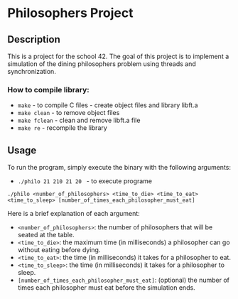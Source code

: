 # Philosophers Project

## Description
This is a project for the school 42. The goal of this project is to implement a simulation of the dining philosophers problem using threads and synchronization.

### How to compile library:
* `make` - to compile C files - create object files and library libft.a<br/>
* `make clean` - to remove object files<br/>
* `make fclean` - clean and remove libft.a file<br/>
* `make re` - recompile the library<br/>

## Usage
To run the program, simply execute the binary with the following arguments:
* `./philo 21 210 21 20 ` - to execute programe<br/>

```shell
./philo <number_of_philosophers> <time_to_die> <time_to_eat> <time_to_sleep> [number_of_times_each_philosopher_must_eat]
```


Here is a brief explanation of each argument:

- `<number_of_philosophers>`: the number of philosophers that will be seated at the table.
- `<time_to_die>`: the maximum time (in milliseconds) a philosopher can go without eating before dying.
- `<time_to_eat>`: the time (in milliseconds) it takes for a philosopher to eat.
- `<time_to_sleep>`: the time (in milliseconds) it takes for a philosopher to sleep.
- `[number_of_times_each_philosopher_must_eat]`: (optional) the number of times each philosopher must eat before the simulation ends.
